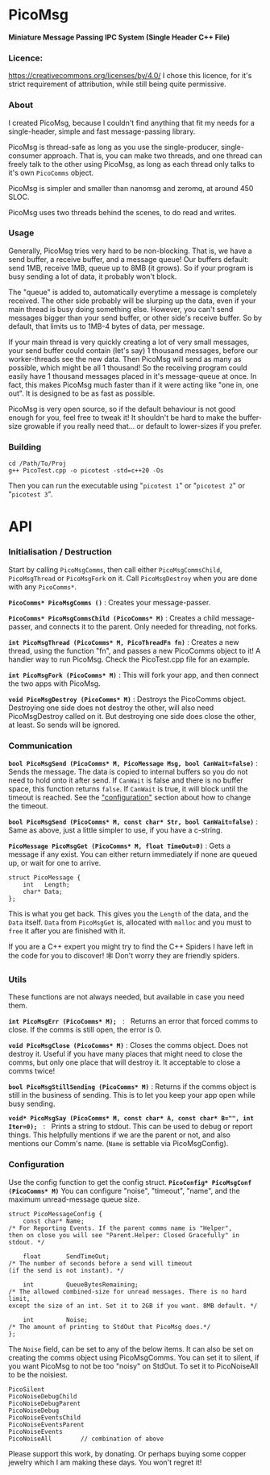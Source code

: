 # PicoMsg
**Miniature Message Passing IPC System (Single Header C++ File)**

### Licence:
https://creativecommons.org/licenses/by/4.0/ I chose this licence, for it's strict requirement of attribution, while still being quite permissive.

### About
I created PicoMsg, because I couldn't find anything that fit my needs for a single-header, simple and fast message-passing library.

PicoMsg is thread-safe as long as you use the single-producer, single-consumer approach. That is, you can make two threads, and one thread can freely talk to the other using PicoMsg, as long as each thread only talks to it's own `PicoComms` object.

PicoMsg is simpler and smaller than nanomsg and zeromq, at around 450 SLOC.

PicoMsg uses two threads behind the scenes, to do read and writes. 

### Usage

Generally, PicoMsg tries very hard to be non-blocking. That is, we have a send buffer, a receive buffer, and a message queue! Our buffers default: send 1MB, receive 1MB, queue up to 8MB (it grows). So if your program is busy sending a lot of data, it probably won't block.

The "queue" is added to, automatically everytime a message is completely received. The other side probably will be slurping up the data, even if your main thread is busy doing something else. However, you can't send messages bigger than your send buffer, or other side's receive buffer. So by default, that limits us to 1MB-4 bytes of data, per message.

If your main thread is very quickly creating a lot of very small messages, your send buffer could contain (let's say) 1 thousand messages, before our worker-threads see the new data. Then PicoMsg will send as many as possible, which might be all 1 thousand! So the receiving program could easily have 1 thousand messages placed in it's message-queue at once. In fact, this makes PicoMsg much faster than if it were acting like "one in, one out". It is designed to be as fast as possible.

PicoMsg is very open source, so if the default behaviour is not good enough for you, feel free to tweak it! It shouldn't be hard to make the buffer-size growable if you really need that... or default to lower-sizes if you prefer.

### Building

	cd /Path/To/Proj
	g++ PicoTest.cpp -o picotest -std=c++20 -Os

Then you can run the executable using "`picotest 1`" or "`picotest 2`" or "`picotest 3`".

# API

### Initialisation / Destruction

Start by calling `PicoMsgComms`, then call either `PicoMsgCommsChild`, `PicoMsgThread` or `PicoMsgFork` on it. Call `PicoMsgDestroy` when you are done with any `PicoComms*`.

**`PicoComms* PicoMsgComms ()`**   :   Creates your message-passer.

**`PicoComms* PicoMsgCommsChild (PicoComms* M)`**   :   Creates a child message-passer, and connects it to the parent. Only needed for threading, not forks.

**`int PicoMsgThread (PicoComms* M, PicoThreadFn fn)`**   :   Creates a new thread, using the function "fn", and passes a new PicoComms object to it! A handier way to run PicoMsg. Check the PicoTest.cpp file for an example. 

**`int PicoMsgFork (PicoComms* M)`**   :   This will fork your app, and then connect the two apps with PicoMsg.

**`void PicoMsgDestroy (PicoComms* M)`**   :   Destroys the PicoComms object. Destroying one side does not destroy the other, will also need PicoMsgDestroy called on it. But destroying one side does close the other, at least. So sends will be ignored.

### Communication

**`bool PicoMsgSend (PicoComms* M, PicoMessage Msg, bool CanWait=false)`**   :   Sends the message. The data is copied to internal buffers so you do not need to hold onto it after send. If `CanWait` is false and there is no buffer space, this function returns `false`. If `CanWait` is true, it will block until the timeout is reached. See the ["configuration"](#Configuration) section about how to change the timeout.

**`bool PicoMsgSend (PicoComms* M, const char* Str, bool CanWait=false)`**   :   Same as above, just a little simpler to use, if you have a c-string.

**`PicoMessage PicoMsgGet (PicoComms* M, float TimeOut=0)`**   :   Gets a message if any exist. You can either return immediately if none are queued up, or wait for one to arrive.

    struct PicoMessage {
        int   Length;
        char* Data;
    };

This is what you get back. This gives you the `Length` of the data, and the `Data` itself. `Data` from `PicoMsgGet` is, allocated with `malloc` and you must to `free` it after you are finished with it.

If you are a C++ expert you might try to find the C++ Spiders I have left in the code for you to discover! 🕸️ Don't worry they are friendly spiders.


### Utils

These functions are not always needed, but available in case you need them.

**`int PicoMsgErr (PicoComms* M);`**   :   Returns an error that forced comms to close. If the comms is still open, the error is 0.

**`void PicoMsgClose (PicoComms* M)`**   :   Closes the comms object. Does not destroy it. Useful if you have many places that might need to close the comms, but only one place that will destroy it. It acceptable to close a comms twice!

**`bool PicoMsgStillSending (PicoComms* M)`**   :   Returns if the comms object is still in the business of sending. This is to let you keep your app open while busy sending.
    
**`void* PicoMsgSay (PicoComms* M, const char* A, const char* B="", int Iter=0);`**   :   Prints a string to stdout. This can be used to debug or report things. This helpfully mentions if we are the parent or not, and also mentions our Comm's name. (`Name` is settable via PicoMsgConfig).
    

### Configuration

Use the config function to get the config struct. **`PicoConfig* PicoMsgConf (PicoComms* M)`** You can configure "noise", "timeout", "name", and the maximum unread-message queue size.


    struct PicoMessageConfig {
        const char* Name;
    /* For Reporting Events. If the parent comms name is "Helper",
    then on close you will see "Parent.Helper: Closed Gracefully" in stdout. */
        
        float       SendTimeOut;
    /* The number of seconds before a send will timeout
    (if the send is not instant). */

        int         QueueBytesRemaining;
    /* The allowed combined-size for unread messages. There is no hard limit,
    except the size of an int. Set it to 2GB if you want. 8MB default. */

        int         Noise;
	/* The amount of printing to StdOut that PicoMsg does.*/
    };

The `Noise` field, can be set to any of the below items. It can also be set on creating the comms object using PicoMsgComms. You can set it to silent, if you want PicoMsg to not be too "noisy" on StdOut. To set it to PicoNoiseAll to be the noisiest.

    PicoSilent
    PicoNoiseDebugChild	
    PicoNoiseDebugParent
    PicoNoiseDebug
    PicoNoiseEventsChild
    PicoNoiseEventsParent
    PicoNoiseEvents
    PicoNoiseAll        // combination of above


Please support this work, by donating. Or perhaps buying some copper jewelry which I am making these days. You won't regret it!

